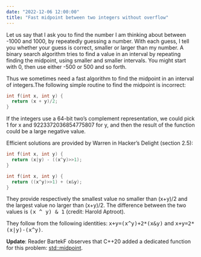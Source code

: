 ```yaml
---
date: "2022-12-06 12:00:00"
title: "Fast midpoint between two integers without overflow"
---
```




Let us say that I ask you to find the number I am thinking about between -1000 and 1000, by repeatedly guessing a number. With each guess, I tell you whether your guess is correct, smaller or larger than my number. A binary search algorithm tries to find a value in an interval by repeating finding the midpoint, using smaller and smaller intervals. You might start with 0, then use either -500 or 500 and so forth.

Thus we sometimes need a fast algorithm to find the midpoint in an interval of integers.The following simple routine to find the midpoint is incorrect:
```C
int f(int x, int y) {
  return (x + y)/2;
}
```


If the integers use a 64-bit two&rsquo;s complement representation, we could pick 1 for x and 9223372036854775807 for y, and then the result of the function could be a large negative value.

Efficient solutions are provided by Warren in Hacker&rsquo;s Delight (section 2.5):
```C
int f(int x, int y) {
  return (x|y) - ((x^y)>>1);
}
```


```C
int f(int x, int y) {
  return ((x^y)>>1) + (x&y);
}
```


They provide respectively the smallest value no smaller than (x+y)/2 and the largest value no larger than (x+y)/2. The difference between the two values is <tt>(x ^ y) &amp; 1</tt> (credit: Harold Aptroot).

They follow from the following identities: <tt>x+y=(x^y)+2*(x&amp;y)</tt> and <tt>x+y=2*(x|y)-(x^y)</tt>.

__Update__: Reader BartekF observes that C++20 added a dedicated function for this problem: [std::midpoint](https://en.cppreference.com/w/cpp/numeric/midpoint).

